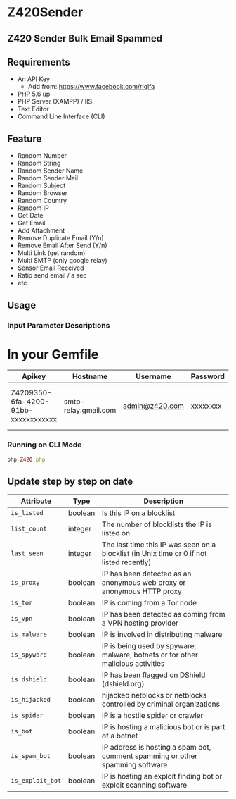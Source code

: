 # Z420Sender
## Z420 Sender Bulk Email Spammed

## Requirements

- An API Key
    - Add from: https://www.facebook.com/riqlfa
- PHP 5.6 up
- PHP Server (XAMPP) / IIS
- Text Editor
- Command Line Interface (CLI)

## Feature
- Random Number
- Random String
- Random Sender Name
- Random Sender Mail
- Random Subject 
- Random Browser
- Random Country
- Random IP 
- Get Date
- Get Email 
- Add Attachment
- Remove Duplicate Email (Y/n)
- Remove Email After Send (Y/n)
- Multi Link (get random)
- Multi SMTP (only google relay)
- Sensor Email Received
- Ratio send email / a sec
- etc

## Usage

### Input Parameter Descriptions
# In your Gemfile
| Apikey       | Hostname    | Username | Password | Secure | Port |
| --------------- | ------- | -------- |--------|--------|--------|
|Z4209350-6fa-4200-91bb-xxxxxxxxxxxx|smtp-relay.gmail.com|admin@z420.com|xxxxxxxx|tls or ssl|587 (TLS) or 465 (SSL)|

### Running on CLI Mode
```ruby
php Z420.php
```  

## Update step by step on date
| Attribute       | Type    | Description |
| --------------- | ------- | -------- |
|`is_listed`|boolean|Is this IP on a blocklist|
|`list_count`|integer|The number of blocklists the IP is listed on|
|`last_seen`|integer|The last time this IP was seen on a blocklist (in Unix time or 0 if not listed recently)|
|`is_proxy`|boolean|IP has been detected as an anonymous web proxy or anonymous HTTP proxy|
|`is_tor`|boolean|IP is coming from a Tor node|
|`is_vpn`|boolean|IP has been detected as coming from a VPN hosting provider|
|`is_malware`|boolean|IP is involved in distributing malware|
|`is_spyware`|boolean|IP is being used by spyware, malware, botnets or for other malicious activities|
|`is_dshield`|boolean|IP has been flagged on DShield (dshield.org)|
|`is_hijacked`|boolean|hijacked netblocks or netblocks controlled by criminal organizations|
|`is_spider`|boolean|IP is a hostile spider or crawler|
|`is_bot`|boolean|IP is hosting a malicious bot or is part of a botnet|
|`is_spam_bot`|boolean|IP address is hosting a spam bot, comment spamming or other spamming software|
|`is_exploit_bot`|boolean|IP is hosting an exploit finding bot or exploit scanning software|

